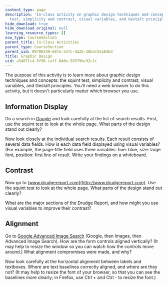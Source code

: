 ```yaml
---
content_type: page
description: 'In-class activity on graphic design techniques and concepts: the squint
  test, simplicity and contrast, visual variables, and Gestalt principles. '
hide_download: true
hide_download_original: null
learning_resource_types: []
ocw_type: CourseSection
parent_title: In-Class Activities
parent_type: CourseSection
parent_uid: 09700340-607a-547c-da2b-20b3c55a84bd
title: Graphic Design
uid: a54071c4-5f96-caff-040e-59579bc92c1c
---
```


The purpose of this activity is to learn more about graphic design techniques and concepts: the squint test, simplicity and contrast, visual variables, and Gestalt principles. You'll need a web browser to do this activity, but it doesn't particularly matter which browser you use.

Information Display
-------------------

Do a search in [Google](http://www.google.com) and look carefully at the list of search results. First, use the squint test to look at the whole page. What parts of the design stand out clearly?

Now look closely at the individual search results. Each result consists of several data fields. How is each data field displayed using visual variables? (For example, the page-title field uses three variables: hue: blue, size: large font, position: first line of result. Write your findings on a whiteboard.

Contrast
--------

Now go to [www.drudgereport.com](http://www.drudgereport.com). Use the squint test to look at the whole page. What parts of the design stand out clearly?

What are the major sections of the Drudge Report, and how might you use visual variables to improve their contrast?

Alignment
---------

Go to [Google Advanced Image Search](http://images.google.com/advanced_image_search) (Google, then Images, then Advanced Image Search). How are the form controls aligned vertically? (It may help to resize the window so you can watch how the controls move around.) What alignment compromises were made, and why?

Now look carefully at the horizontal alignment between labels and textboxes. Where are text baselines correctly aligned, and where are they not? (It may help to resize the font of your browser, so that you can see the baselines more clearly; in Firefox, use Ctrl + and Ctrl - to resize the font.)